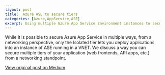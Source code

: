 ```yaml
---
layout: post
title:  Azure ASE to secure tiers
categories: [Azure,AppService,ASE]
excerpt: Using multiple Azure App Service Environment instances to secure multiple tiers of your applications
---
```


While it is possible to secure Azure App Service in multiple ways, from a networking perspective, only the Isolated tier lets you deploy applications into an instance of ASE running in a VNET.
We discuss a way you can secure multiple tiers of your application (web frontends, API apps, etc.) from a networking standpoint.

[View original post on Medium](https://krishsub.medium.com/azure-ase-to-secure-tiers-6acaffef1e1c)
